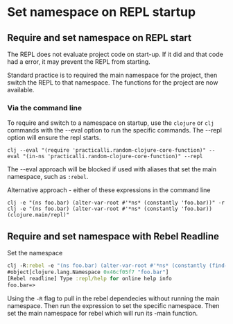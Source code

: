 # Set namespace on REPL startup



## Require and set namespace on REPL start
The REPL does not evaluate project code on start-up.  If it did and that code had a error, it may prevent the REPL from starting.

Standard practice is to required the main namespace for the project, then switch the REPL to that namespace.  The functions for the project are now available.

### Via the command line
To require and switch to a namespace on startup, use the `clojure` or `clj` commands with the --eval option to run the specific commands.  The --repl option will ensure the repl starts.
```shell
clj --eval "(require 'practicalli.random-clojure-core-function)" --eval "(in-ns 'practicalli.random-clojure-core-function)" --repl
```

The --eval approach will be blocked if used with aliases that set the main namespace, such as `:rebel`.

Alternative approach - either of these expressions in the command line
```shell
clj -e "(ns foo.bar) (alter-var-root #'*ns* (constantly 'foo.bar))" -r
clj -e "(ns foo.bar) (alter-var-root #'*ns* (constantly 'foo.bar)) (clojure.main/repl)"
```


## Require and set namespace with Rebel Readline
Set the namespace
```clojure
clj -R:rebel -e "(ns foo.bar) (alter-var-root #'*ns* (constantly (find-ns 'foo.bar)))" -m rebel-readline.main
#object[clojure.lang.Namespace 0x46cf05f7 "foo.bar"]
[Rebel readline] Type :repl/help for online help info
foo.bar=>
```

Using the `-R` flag to pull in the rebel dependecies without running the main namespace.  Then run the expression to set the specific namespace.  Then set the main namespace for rebel which will run its -main function.


<!-- ## Changing Namespaces using `dev/user.clj` -->
<!-- I am not sure it did in Leiningen projects either... -->
<!-- When using the REPL directly it can be changed into a specific namespace using the `in-ns` function. -->

<!-- Changing to the project namespace allows the `-main` namespace to be called -->
<!-- ```clojure -->
<!-- (ns user -->
<!--   :require [practicalli.project-namespace]) -->

<!-- (in-ns 'practicalli.project-namespace) -->

<!-- (-main) -->
<!-- ``` -->
